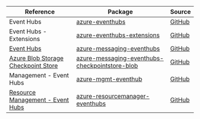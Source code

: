 | Reference | Package | Source |
|---|---|---|
|Event Hubs|[azure-eventhubs](https://repo1.maven.org/maven2/com/microsoft/azure/azure-eventhubs)|[GitHub](https://github.com/Azure/azure-sdk-for-java/blob/main/)|
|Event Hubs - Extensions|[azure-eventhubs-extensions](https://repo1.maven.org/maven2/com/microsoft/azure/azure-eventhubs-extensions)|[GitHub](https://github.com/Azure/azure-sdk-for-java/blob/main/)|
|[Event Hubs](messaging-eventhubs-readme.md)|[azure-messaging-eventhubs](https://repo1.maven.org/maven2/com/azure/azure-messaging-eventhubs)|[GitHub](https://github.com/Azure/azure-sdk-for-java/blob/main/sdk/eventhubs/azure-messaging-eventhubs)|
|[Azure Blob Storage Checkpoint Store](messaging-eventhubs-checkpointstore-blob-readme.md)|[azure-messaging-eventhubs-checkpointstore-blob](https://repo1.maven.org/maven2/com/azure/azure-messaging-eventhubs-checkpointstore-blob)|[GitHub](https://github.com/Azure/azure-sdk-for-java/blob/main/sdk/eventhubs/azure-messaging-eventhubs-checkpointstore-blob)|
|Management - Event Hubs|[azure-mgmt-eventhub](https://repo1.maven.org/maven2/com/microsoft/azure/azure-mgmt-eventhub)|[GitHub](https://github.com/Azure/azure-sdk-for-java/blob/main/)|
|[Resource Management - Event Hubs](resourcemanager-eventhubs-readme.md)|[azure-resourcemanager-eventhubs](https://repo1.maven.org/maven2/com/azure/resourcemanager/azure-resourcemanager-eventhubs)|[GitHub](https://github.com/Azure/azure-sdk-for-java/blob/main/sdk/eventhubs/azure-resourcemanager-eventhubs)|
